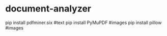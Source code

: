 # document-analyzer

pip install pdfminer.six #text
pip install PyMuPDF #images
pip install pillow #images

